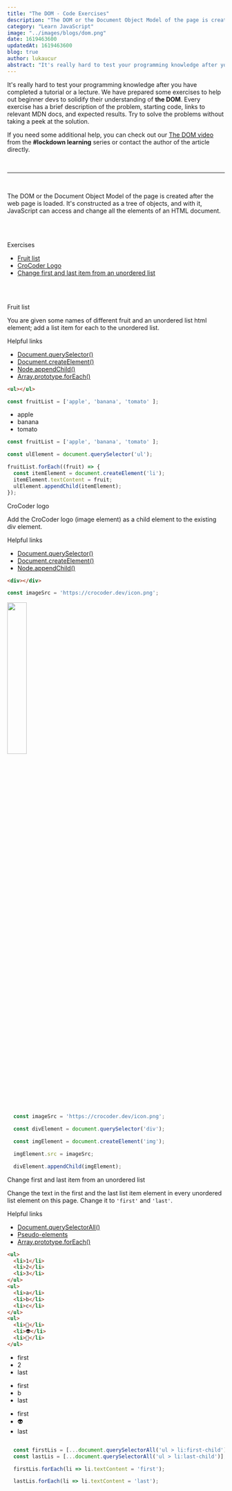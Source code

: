 ```yaml
---
title: "The DOM - Code Exercises"
description: "The DOM or the Document Object Model of the page is created after the web page is loaded. Learn some DOM manuipulation with these exercises."
category: "Learn JavaScript"
image: "../images/blogs/dom.png"
date: 1619463600
updatedAt: 1619463600
blog: true
author: lukaucur
abstract: "It's really hard to test your programming knowledge after you have completed a tutorial or a lecture. We have prepared some exercises to help out beginner devs to solidify their understanding of the DOM. Every exercise has a brief description of the problem, starting code, links to relevant MDN docs, and expected results. Try to solve the problems without taking a peek at the solution."
---
```


It's really hard to test your programming knowledge after you have completed a tutorial or a lecture. We have prepared some exercises to help out beginner devs to solidify their understanding of **the DOM**. Every exercise has a brief description of the problem, starting code, links to relevant MDN docs, and expected results. Try to solve the problems without taking a peek at the solution.

If you need some additional help, you can check out our [The DOM video](https://youtu.be/TWV2qERCPG4) from the **#lockdown learning** series or contact the author of the article directly.

<br />
<hr />
<br />

The DOM or the Document Object Model of the page is created after the web page is loaded. It's constructed as a tree of objects, and with it, JavaScript can access and change all the elements of an HTML document. 

<br/>
<br/>


<typography element="h2">Exercises</subtitle>

- [Fruit list](#fruit-list)
- [CroCoder Logo](#crocoder-logo)
- [Change first and last item from an unordered list](#change-first-and-last-item-from-an-unordered-list)

<br/>
<br/>

<typography id="fruit-list" element="h2">Fruit list</subtitle>

You are given some names of different fruit and an unordered list html element; add a list item for each to the unordered list.

<subtitle>Helpful links</subtitle>

- [Document.querySelector()](https://developer.mozilla.org/en-US/docs/Web/API/Document/querySelector)
- [Document.createElement()](https://developer.mozilla.org/en-US/docs/Web/API/Document/createElement)
- [Node.appendChild()](https://developer.mozilla.org/en-US/docs/Web/API/Node/appendChild)
- [Array.prototype.forEach()](https://developer.mozilla.org/en-US/docs/Web/JavaScript/Reference/Global_Objects/Array/forEach)

<row>

  <column>

  ```html
  <ul></ul>
  ```

  ```javascript
  const fruitList = ['apple', 'banana', 'tomato' ];
  ```

  </column>

  <column>

  <demo>
    <ul>
      <li>apple</li>
      <li>banana</li>
      <li>tomato</li>
    </ul>
  </demo>

  </column>

</row>

<list-toggle title="Solution">

```javascript
const fruitList = ['apple', 'banana', 'tomato' ];

const ulElement = document.querySelector('ul');

fruitList.forEach((fruit) => {
  const itemElement = document.createElement('li');
  itemElement.textContent = fruit;
  ulElement.appendChild(itemElement);
});

```

</list-toggle>

<typography id="crocoder-logo" element="h2">CroCoder logo</subtitle>

Add the CroCoder logo (image element) as a child element to the existing div element.

<subtitle>Helpful links</subtitle>

- [Document.querySelector()](https://developer.mozilla.org/en-US/docs/Web/API/Document/querySelector)
- [Document.createElement()](https://developer.mozilla.org/en-US/docs/Web/API/Document/createElement)
- [Node.appendChild()](https://developer.mozilla.org/en-US/docs/Web/API/Node/appendChild)

<row>

  <column>

  ```html
  <div></div>
  ```

  ```javascript
  const imageSrc = 'https://crocoder.dev/icon.png';
  ```

  </column>

  <column>

  <demo>
    <div>
      <img height="30%" src="https://crocoder.dev/icon.png">
    </div>
  </demo>

  </column>

</row>

<list-toggle title="Solution">

```javascript
  const imageSrc = 'https://crocoder.dev/icon.png';

  const divElement = document.querySelector('div');

  const imgElement = document.createElement('img');

  imgElement.src = imageSrc;

  divElement.appendChild(imgElement);

```

</list-toggle>

<typography id="change-first-and-last-item-from-an-unordered-list" element="h2">Change first and last item from an unordered list</subtitle>

Change the text in the first and the last list item element in every unordered list element on this page. Change it to ```'first'``` and ```'last'```.

<subtitle>Helpful links</subtitle>

- [Document.querySelectorAll()](https://developer.mozilla.org/en-US/docs/Web/API/Document/querySelectorAll)
- [Pseudo-elements](https://developer.mozilla.org/en-US/docs/Web/CSS/Pseudo-elements)
- [Array.prototype.forEach()](https://developer.mozilla.org/en-US/docs/Web/JavaScript/Reference/Global_Objects/Array/forEach)

<row>

  <column>

  ```html
  <ul>
    <li>1</li>
    <li>2</li>
    <li>3</li>
  </ul>
  <ul>
    <li>a</li>
    <li>b</li>
    <li>c</li>
  </ul>
  <ul>
    <li>👻</li>
    <li>👽</li>
    <li>🦁</li>
  </ul>
  ```

  </column>

  <column>

  <demo>
  <div>
    <ul>
      <li>first</li>
      <li>2</li>
      <li>last</li>
    </ul>
    <ul>
      <li>first</li>
      <li>b</li>
      <li>last</li>
    </ul>
    <ul>
      <li>first</li>
      <li>👽</li>
      <li>last</li>
    </ul>
    </div>
  </demo>

  </column>

</row>

<list-toggle title="Solution">

```javascript

  const firstLis = [...document.querySelectorAll('ul > li:first-child')];
  const lastLis = [...document.querySelectorAll('ul > li:last-child')];

  firstLis.forEach(li => li.textContent = 'first');

  lastLis.forEach(li => li.textContent = 'last');


```

</list-toggle>
